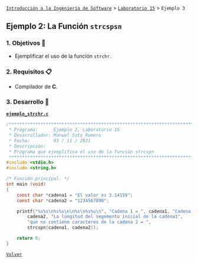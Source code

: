 [`Introducción a la Ingeniería de Software`](../../README.md) > [`Laboratorio 15`](../README.md) > `Ejemplo 3`

## Ejemplo 2: La Función `strcspsn`

### 1. Objetivos :dart:

- Ejemplificar el uso de la función `strchr`.

### 2. Requisitos :clipboard:

- Compilador de __C__.

### 3. Desarrollo :rocket:

**[`ejemplo_strchr.c`](codigos/ejemplo_strcspsn.c)**

```c
/*******************************************************************************
 * Programa:      Ejemplo 2, Laboratorio 15                                    *
 * Desarrollador: Manuel Soto Romero                                           *
 * Fecha:         03 / 11 / 2021                                               *
 * Descripción:                                                                *
 * Programa que ejemplifica el uso de la función strcspn                       *
 ******************************************************************************/
#include <stdio.h>
#include <string.h>

/* Función principal. */
int main (void)
{
    const char *cadena1 = "El valor es 3.14159";
    const char *cadena2 = "1234567890";

    printf("%s%s\n%s%s\n\n%s\n%s%u\n", "Cadena 1 = ", cadena1, "Cadena 2 = ",
        cadena2, "La longitud del segemento inicial de la cadena1", 
        "que no contiene caracteres de la cadena 2 = ", 
        strcspn(cadena1, cadena2));

    return 0;
}
```

   
[`Volver`](../README.md)
